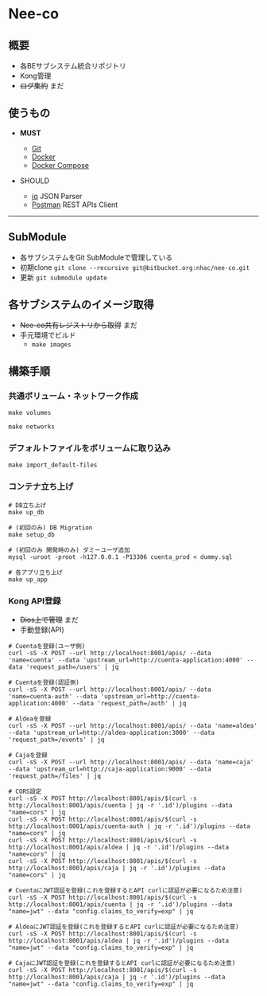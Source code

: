 # Nee-co

## 概要

* 各BEサブシステム統合リポジトリ
* Kong管理
* ~~ログ集約~~ まだ

## 使うもの
* **MUST**
    + [Git](http://git-scm.com/)
    + [Docker](https://www.docker.com/products/overview/)
    + [Docker Compose](https://docs.docker.com/compose/install/)

* SHOULD
    + [jq](https://stedolan.github.io/jq/download/) JSON Parser
    + [Postman](https://www.getpostman.com/) REST APIs Client

---

## SubModule

* 各サブシステムをGit SubModuleで管理している
* 初期clone `git clone --recursive git@bitbucket.org:nhac/nee-co.git`
* 更新 `git submodule update`

## 各サブシステムのイメージ取得

* ~~Nee-co共有レジストリから取得~~ まだ
* 手元環境でビルド
    + `make images`

## 構築手順

### 共通ボリューム・ネットワーク作成

```
make volumes

make networks
```

### デフォルトファイルをボリュームに取り込み

```
make import_default-files
```

### コンテナ立ち上げ
```
# DB立ち上げ
make up_db

# (初回のみ) DB Migration
make setup_db

# (初回のみ 開発時のみ) ダミーユーザ追加
mysql -uroot -proot -h127.0.0.1 -P13306 cuenta_prod < dummy.sql

# 各アプリ立ち上げ
make up_app
```

### Kong API登録

* ~~Dios上で管理~~ まだ
* 手動登録(API)

```
# Cuentaを登録(ユーザ側)
curl -sS -X POST --url http://localhost:8001/apis/ --data 'name=cuenta' --data 'upstream_url=http://cuenta-application:4000' --data 'request_path=/users' | jq

# Cuentaを登録(認証側)
curl -sS -X POST --url http://localhost:8001/apis/ --data 'name=cuenta-auth' --data 'upstream_url=http://cuenta-application:4000' --data 'request_path=/auth' | jq

# Aldeaを登録
curl -sS -X POST --url http://localhost:8001/apis/ --data 'name=aldea' --data 'upstream_url=http://aldea-application:3000' --data 'request_path=/events' | jq

# Cajaを登録
curl -sS -X POST --url http://localhost:8001/apis/ --data 'name=caja' --data 'upstream_url=http://caja-application:9000' --data 'request_path=/files' | jq

# CORS設定
curl -sS -X POST http://localhost:8001/apis/$(curl -s http://localhost:8001/apis/cuenta | jq -r '.id')/plugins --data "name=cors" | jq
curl -sS -X POST http://localhost:8001/apis/$(curl -s http://localhost:8001/apis/cuenta-auth | jq -r '.id')/plugins --data "name=cors" | jq
curl -sS -X POST http://localhost:8001/apis/$(curl -s http://localhost:8001/apis/aldea | jq -r '.id')/plugins --data "name=cors" | jq
curl -sS -X POST http://localhost:8001/apis/$(curl -s http://localhost:8001/apis/caja | jq -r '.id')/plugins --data "name=cors" | jq

# CuentaにJWT認証を登録(これを登録するとAPI curlに認証が必要になるため注意)
curl -sS -X POST http://localhost:8001/apis/$(curl -s http://localhost:8001/apis/cuenta | jq -r '.id')/plugins --data "name=jwt" --data "config.claims_to_verify=exp" | jq

# AldeaにJWT認証を登録(これを登録するとAPI curlに認証が必要になるため注意)
curl -sS -X POST http://localhost:8001/apis/$(curl -s http://localhost:8001/apis/aldea | jq -r '.id')/plugins --data "name=jwt" --data "config.claims_to_verify=exp" | jq

# CajaにJWT認証を登録(これを登録するとAPI curlに認証が必要になるため注意)
curl -sS -X POST http://localhost:8001/apis/$(curl -s http://localhost:8001/apis/caja | jq -r '.id')/plugins --data "name=jwt" --data "config.claims_to_verify=exp" | jq
```
